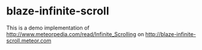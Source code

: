 blaze-infinite-scroll
=====================

This is a demo implementation of http://www.meteorpedia.com/read/Infinite_Scrolling on http://blaze-infinite-scroll.meteor.com
